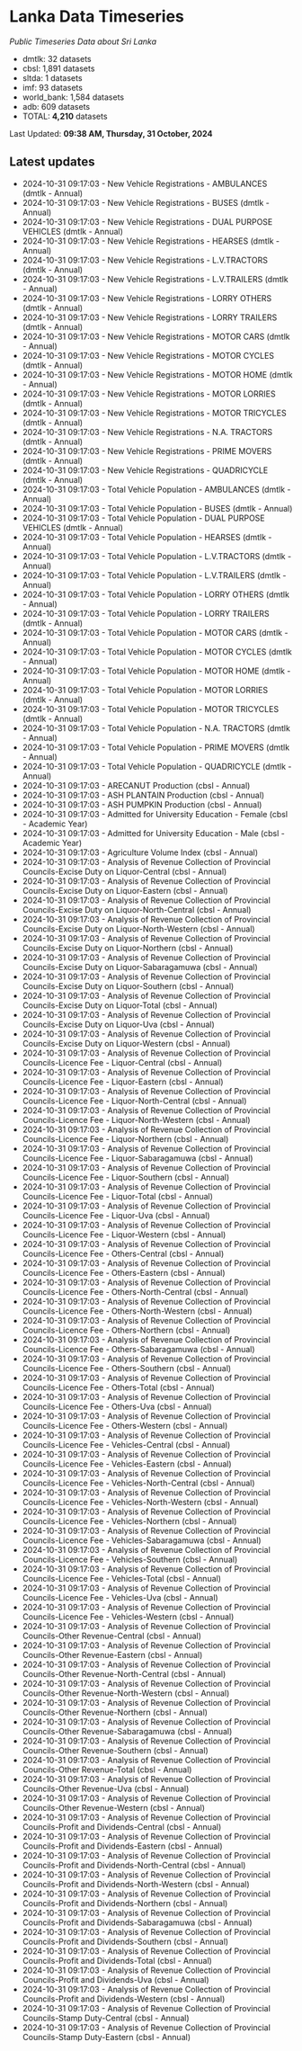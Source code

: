 # Lanka Data Timeseries
*Public Timeseries Data about Sri Lanka*

* dmtlk: 32 datasets
* cbsl: 1,891 datasets
* sltda: 1 datasets
* imf: 93 datasets
* world_bank: 1,584 datasets
* adb: 609 datasets
* TOTAL: **4,210** datasets

Last Updated: **09:38 AM, Thursday, 31 October, 2024**

## Latest updates

* 2024-10-31 09:17:03 - New Vehicle Registrations - AMBULANCES (dmtlk - Annual)
* 2024-10-31 09:17:03 - New Vehicle Registrations - BUSES (dmtlk - Annual)
* 2024-10-31 09:17:03 - New Vehicle Registrations - DUAL PURPOSE VEHICLES (dmtlk - Annual)
* 2024-10-31 09:17:03 - New Vehicle Registrations - HEARSES (dmtlk - Annual)
* 2024-10-31 09:17:03 - New Vehicle Registrations - L.V.TRACTORS (dmtlk - Annual)
* 2024-10-31 09:17:03 - New Vehicle Registrations - L.V.TRAILERS (dmtlk - Annual)
* 2024-10-31 09:17:03 - New Vehicle Registrations - LORRY OTHERS (dmtlk - Annual)
* 2024-10-31 09:17:03 - New Vehicle Registrations - LORRY TRAILERS (dmtlk - Annual)
* 2024-10-31 09:17:03 - New Vehicle Registrations - MOTOR CARS (dmtlk - Annual)
* 2024-10-31 09:17:03 - New Vehicle Registrations - MOTOR CYCLES (dmtlk - Annual)
* 2024-10-31 09:17:03 - New Vehicle Registrations - MOTOR HOME (dmtlk - Annual)
* 2024-10-31 09:17:03 - New Vehicle Registrations - MOTOR LORRIES (dmtlk - Annual)
* 2024-10-31 09:17:03 - New Vehicle Registrations - MOTOR TRICYCLES (dmtlk - Annual)
* 2024-10-31 09:17:03 - New Vehicle Registrations - N.A. TRACTORS (dmtlk - Annual)
* 2024-10-31 09:17:03 - New Vehicle Registrations - PRIME MOVERS (dmtlk - Annual)
* 2024-10-31 09:17:03 - New Vehicle Registrations - QUADRICYCLE (dmtlk - Annual)
* 2024-10-31 09:17:03 - Total Vehicle Population - AMBULANCES (dmtlk - Annual)
* 2024-10-31 09:17:03 - Total Vehicle Population - BUSES (dmtlk - Annual)
* 2024-10-31 09:17:03 - Total Vehicle Population - DUAL PURPOSE VEHICLES (dmtlk - Annual)
* 2024-10-31 09:17:03 - Total Vehicle Population - HEARSES (dmtlk - Annual)
* 2024-10-31 09:17:03 - Total Vehicle Population - L.V.TRACTORS (dmtlk - Annual)
* 2024-10-31 09:17:03 - Total Vehicle Population - L.V.TRAILERS (dmtlk - Annual)
* 2024-10-31 09:17:03 - Total Vehicle Population - LORRY OTHERS (dmtlk - Annual)
* 2024-10-31 09:17:03 - Total Vehicle Population - LORRY TRAILERS (dmtlk - Annual)
* 2024-10-31 09:17:03 - Total Vehicle Population - MOTOR CARS (dmtlk - Annual)
* 2024-10-31 09:17:03 - Total Vehicle Population - MOTOR CYCLES (dmtlk - Annual)
* 2024-10-31 09:17:03 - Total Vehicle Population - MOTOR HOME (dmtlk - Annual)
* 2024-10-31 09:17:03 - Total Vehicle Population - MOTOR LORRIES (dmtlk - Annual)
* 2024-10-31 09:17:03 - Total Vehicle Population - MOTOR TRICYCLES (dmtlk - Annual)
* 2024-10-31 09:17:03 - Total Vehicle Population - N.A. TRACTORS (dmtlk - Annual)
* 2024-10-31 09:17:03 - Total Vehicle Population - PRIME MOVERS (dmtlk - Annual)
* 2024-10-31 09:17:03 - Total Vehicle Population - QUADRICYCLE (dmtlk - Annual)
* 2024-10-31 09:17:03 - ARECANUT Production (cbsl - Annual)
* 2024-10-31 09:17:03 - ASH PLANTAIN Production (cbsl - Annual)
* 2024-10-31 09:17:03 - ASH PUMPKIN Production (cbsl - Annual)
* 2024-10-31 09:17:03 - Admitted for University Education - Female (cbsl - Academic Year)
* 2024-10-31 09:17:03 - Admitted for University Education - Male (cbsl - Academic Year)
* 2024-10-31 09:17:03 - Agriculture Volume Index (cbsl - Annual)
* 2024-10-31 09:17:03 - Analysis of Revenue Collection of Provincial Councils-Excise Duty on Liquor-Central (cbsl - Annual)
* 2024-10-31 09:17:03 - Analysis of Revenue Collection of Provincial Councils-Excise Duty on Liquor-Eastern (cbsl - Annual)
* 2024-10-31 09:17:03 - Analysis of Revenue Collection of Provincial Councils-Excise Duty on Liquor-North-Central (cbsl - Annual)
* 2024-10-31 09:17:03 - Analysis of Revenue Collection of Provincial Councils-Excise Duty on Liquor-North-Western (cbsl - Annual)
* 2024-10-31 09:17:03 - Analysis of Revenue Collection of Provincial Councils-Excise Duty on Liquor-Northern (cbsl - Annual)
* 2024-10-31 09:17:03 - Analysis of Revenue Collection of Provincial Councils-Excise Duty on Liquor-Sabaragamuwa (cbsl - Annual)
* 2024-10-31 09:17:03 - Analysis of Revenue Collection of Provincial Councils-Excise Duty on Liquor-Southern (cbsl - Annual)
* 2024-10-31 09:17:03 - Analysis of Revenue Collection of Provincial Councils-Excise Duty on Liquor-Total (cbsl - Annual)
* 2024-10-31 09:17:03 - Analysis of Revenue Collection of Provincial Councils-Excise Duty on Liquor-Uva (cbsl - Annual)
* 2024-10-31 09:17:03 - Analysis of Revenue Collection of Provincial Councils-Excise Duty on Liquor-Western (cbsl - Annual)
* 2024-10-31 09:17:03 - Analysis of Revenue Collection of Provincial Councils-Licence Fee - Liquor-Central (cbsl - Annual)
* 2024-10-31 09:17:03 - Analysis of Revenue Collection of Provincial Councils-Licence Fee - Liquor-Eastern (cbsl - Annual)
* 2024-10-31 09:17:03 - Analysis of Revenue Collection of Provincial Councils-Licence Fee - Liquor-North-Central (cbsl - Annual)
* 2024-10-31 09:17:03 - Analysis of Revenue Collection of Provincial Councils-Licence Fee - Liquor-North-Western (cbsl - Annual)
* 2024-10-31 09:17:03 - Analysis of Revenue Collection of Provincial Councils-Licence Fee - Liquor-Northern (cbsl - Annual)
* 2024-10-31 09:17:03 - Analysis of Revenue Collection of Provincial Councils-Licence Fee - Liquor-Sabaragamuwa (cbsl - Annual)
* 2024-10-31 09:17:03 - Analysis of Revenue Collection of Provincial Councils-Licence Fee - Liquor-Southern (cbsl - Annual)
* 2024-10-31 09:17:03 - Analysis of Revenue Collection of Provincial Councils-Licence Fee - Liquor-Total (cbsl - Annual)
* 2024-10-31 09:17:03 - Analysis of Revenue Collection of Provincial Councils-Licence Fee - Liquor-Uva (cbsl - Annual)
* 2024-10-31 09:17:03 - Analysis of Revenue Collection of Provincial Councils-Licence Fee - Liquor-Western (cbsl - Annual)
* 2024-10-31 09:17:03 - Analysis of Revenue Collection of Provincial Councils-Licence Fee - Others-Central (cbsl - Annual)
* 2024-10-31 09:17:03 - Analysis of Revenue Collection of Provincial Councils-Licence Fee - Others-Eastern (cbsl - Annual)
* 2024-10-31 09:17:03 - Analysis of Revenue Collection of Provincial Councils-Licence Fee - Others-North-Central (cbsl - Annual)
* 2024-10-31 09:17:03 - Analysis of Revenue Collection of Provincial Councils-Licence Fee - Others-North-Western (cbsl - Annual)
* 2024-10-31 09:17:03 - Analysis of Revenue Collection of Provincial Councils-Licence Fee - Others-Northern (cbsl - Annual)
* 2024-10-31 09:17:03 - Analysis of Revenue Collection of Provincial Councils-Licence Fee - Others-Sabaragamuwa (cbsl - Annual)
* 2024-10-31 09:17:03 - Analysis of Revenue Collection of Provincial Councils-Licence Fee - Others-Southern (cbsl - Annual)
* 2024-10-31 09:17:03 - Analysis of Revenue Collection of Provincial Councils-Licence Fee - Others-Total (cbsl - Annual)
* 2024-10-31 09:17:03 - Analysis of Revenue Collection of Provincial Councils-Licence Fee - Others-Uva (cbsl - Annual)
* 2024-10-31 09:17:03 - Analysis of Revenue Collection of Provincial Councils-Licence Fee - Others-Western (cbsl - Annual)
* 2024-10-31 09:17:03 - Analysis of Revenue Collection of Provincial Councils-Licence Fee - Vehicles-Central (cbsl - Annual)
* 2024-10-31 09:17:03 - Analysis of Revenue Collection of Provincial Councils-Licence Fee - Vehicles-Eastern (cbsl - Annual)
* 2024-10-31 09:17:03 - Analysis of Revenue Collection of Provincial Councils-Licence Fee - Vehicles-North-Central (cbsl - Annual)
* 2024-10-31 09:17:03 - Analysis of Revenue Collection of Provincial Councils-Licence Fee - Vehicles-North-Western (cbsl - Annual)
* 2024-10-31 09:17:03 - Analysis of Revenue Collection of Provincial Councils-Licence Fee - Vehicles-Northern (cbsl - Annual)
* 2024-10-31 09:17:03 - Analysis of Revenue Collection of Provincial Councils-Licence Fee - Vehicles-Sabaragamuwa (cbsl - Annual)
* 2024-10-31 09:17:03 - Analysis of Revenue Collection of Provincial Councils-Licence Fee - Vehicles-Southern (cbsl - Annual)
* 2024-10-31 09:17:03 - Analysis of Revenue Collection of Provincial Councils-Licence Fee - Vehicles-Total (cbsl - Annual)
* 2024-10-31 09:17:03 - Analysis of Revenue Collection of Provincial Councils-Licence Fee - Vehicles-Uva (cbsl - Annual)
* 2024-10-31 09:17:03 - Analysis of Revenue Collection of Provincial Councils-Licence Fee - Vehicles-Western (cbsl - Annual)
* 2024-10-31 09:17:03 - Analysis of Revenue Collection of Provincial Councils-Other Revenue-Central (cbsl - Annual)
* 2024-10-31 09:17:03 - Analysis of Revenue Collection of Provincial Councils-Other Revenue-Eastern (cbsl - Annual)
* 2024-10-31 09:17:03 - Analysis of Revenue Collection of Provincial Councils-Other Revenue-North-Central (cbsl - Annual)
* 2024-10-31 09:17:03 - Analysis of Revenue Collection of Provincial Councils-Other Revenue-North-Western (cbsl - Annual)
* 2024-10-31 09:17:03 - Analysis of Revenue Collection of Provincial Councils-Other Revenue-Northern (cbsl - Annual)
* 2024-10-31 09:17:03 - Analysis of Revenue Collection of Provincial Councils-Other Revenue-Sabaragamuwa (cbsl - Annual)
* 2024-10-31 09:17:03 - Analysis of Revenue Collection of Provincial Councils-Other Revenue-Southern (cbsl - Annual)
* 2024-10-31 09:17:03 - Analysis of Revenue Collection of Provincial Councils-Other Revenue-Total (cbsl - Annual)
* 2024-10-31 09:17:03 - Analysis of Revenue Collection of Provincial Councils-Other Revenue-Uva (cbsl - Annual)
* 2024-10-31 09:17:03 - Analysis of Revenue Collection of Provincial Councils-Other Revenue-Western (cbsl - Annual)
* 2024-10-31 09:17:03 - Analysis of Revenue Collection of Provincial Councils-Profit and Dividends-Central (cbsl - Annual)
* 2024-10-31 09:17:03 - Analysis of Revenue Collection of Provincial Councils-Profit and Dividends-Eastern (cbsl - Annual)
* 2024-10-31 09:17:03 - Analysis of Revenue Collection of Provincial Councils-Profit and Dividends-North-Central (cbsl - Annual)
* 2024-10-31 09:17:03 - Analysis of Revenue Collection of Provincial Councils-Profit and Dividends-North-Western (cbsl - Annual)
* 2024-10-31 09:17:03 - Analysis of Revenue Collection of Provincial Councils-Profit and Dividends-Northern (cbsl - Annual)
* 2024-10-31 09:17:03 - Analysis of Revenue Collection of Provincial Councils-Profit and Dividends-Sabaragamuwa (cbsl - Annual)
* 2024-10-31 09:17:03 - Analysis of Revenue Collection of Provincial Councils-Profit and Dividends-Southern (cbsl - Annual)
* 2024-10-31 09:17:03 - Analysis of Revenue Collection of Provincial Councils-Profit and Dividends-Total (cbsl - Annual)
* 2024-10-31 09:17:03 - Analysis of Revenue Collection of Provincial Councils-Profit and Dividends-Uva (cbsl - Annual)
* 2024-10-31 09:17:03 - Analysis of Revenue Collection of Provincial Councils-Profit and Dividends-Western (cbsl - Annual)
* 2024-10-31 09:17:03 - Analysis of Revenue Collection of Provincial Councils-Stamp Duty-Central (cbsl - Annual)
* 2024-10-31 09:17:03 - Analysis of Revenue Collection of Provincial Councils-Stamp Duty-Eastern (cbsl - Annual)